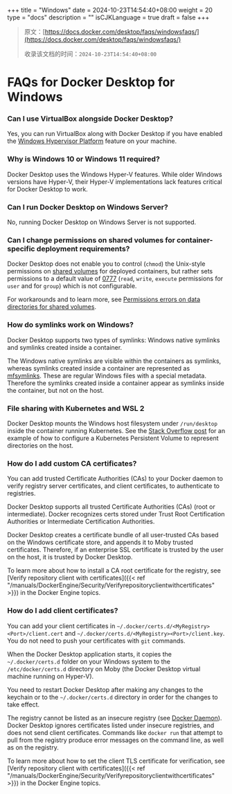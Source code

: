 +++
title = "Windows"
date = 2024-10-23T14:54:40+08:00
weight = 20
type = "docs"
description = ""
isCJKLanguage = true
draft = false
+++

> 原文：[https://docs.docker.com/desktop/faqs/windowsfaqs/](https://docs.docker.com/desktop/faqs/windowsfaqs/)
>
> 收录该文档的时间：`2024-10-23T14:54:40+08:00`

# FAQs for Docker Desktop for Windows

### Can I use VirtualBox alongside Docker Desktop?

Yes, you can run VirtualBox along with Docker Desktop if you have enabled the [Windows Hypervisor Platform](https://docs.microsoft.com/en-us/virtualization/api/) feature on your machine.

### Why is Windows 10 or Windows 11 required?

Docker Desktop uses the Windows Hyper-V features. While older Windows versions have Hyper-V, their Hyper-V implementations lack features critical for Docker Desktop to work.

### Can I run Docker Desktop on Windows Server?

No, running Docker Desktop on Windows Server is not supported.

### Can I change permissions on shared volumes for container-specific deployment requirements?

Docker Desktop does not enable you to control (`chmod`) the Unix-style permissions on [shared volumes](https://docs.docker.com/desktop/settings/#file-sharing) for deployed containers, but rather sets permissions to a default value of [0777](https://chmodcommand.com/chmod-0777/) (`read`, `write`, `execute` permissions for `user` and for `group`) which is not configurable.

For workarounds and to learn more, see [Permissions errors on data directories for shared volumes](https://docs.docker.com/desktop/troubleshoot/topics/#permissions-errors-on-data-directories-for-shared-volumes).

### How do symlinks work on Windows?

Docker Desktop supports two types of symlinks: Windows native symlinks and symlinks created inside a container.

The Windows native symlinks are visible within the containers as symlinks, whereas symlinks created inside a container are represented as [mfsymlinks](https://wiki.samba.org/index.php/UNIX_Extensions#Minshall.2BFrench_symlinks). These are regular Windows files with a special metadata. Therefore the symlinks created inside a container appear as symlinks inside the container, but not on the host.

### File sharing with Kubernetes and WSL 2

Docker Desktop mounts the Windows host filesystem under `/run/desktop` inside the container running Kubernetes. See the [Stack Overflow post](https://stackoverflow.com/questions/67746843/clear-persistent-volume-from-a-kubernetes-cluster-running-on-docker-desktop/69273405#69273) for an example of how to configure a Kubernetes Persistent Volume to represent directories on the host.

### How do I add custom CA certificates?

You can add trusted Certificate Authorities (CAs) to your Docker daemon to verify registry server certificates, and client certificates, to authenticate to registries.

Docker Desktop supports all trusted Certificate Authorities (CAs) (root or intermediate). Docker recognizes certs stored under Trust Root Certification Authorities or Intermediate Certification Authorities.

Docker Desktop creates a certificate bundle of all user-trusted CAs based on the Windows certificate store, and appends it to Moby trusted certificates. Therefore, if an enterprise SSL certificate is trusted by the user on the host, it is trusted by Docker Desktop.

To learn more about how to install a CA root certificate for the registry, see [Verify repository client with certificates]({{< ref "/manuals/DockerEngine/Security/Verifyrepositoryclientwithcertificates" >}}) in the Docker Engine topics.

### How do I add client certificates?

You can add your client certificates in `~/.docker/certs.d/<MyRegistry><Port>/client.cert` and `~/.docker/certs.d/<MyRegistry><Port>/client.key`. You do not need to push your certificates with `git` commands.

When the Docker Desktop application starts, it copies the `~/.docker/certs.d` folder on your Windows system to the `/etc/docker/certs.d` directory on Moby (the Docker Desktop virtual machine running on Hyper-V).

You need to restart Docker Desktop after making any changes to the keychain or to the `~/.docker/certs.d` directory in order for the changes to take effect.

The registry cannot be listed as an insecure registry (see [Docker Daemon](https://docs.docker.com/desktop/settings/#docker-engine)). Docker Desktop ignores certificates listed under insecure registries, and does not send client certificates. Commands like `docker run` that attempt to pull from the registry produce error messages on the command line, as well as on the registry.

To learn more about how to set the client TLS certificate for verification, see [Verify repository client with certificates]({{< ref "/manuals/DockerEngine/Security/Verifyrepositoryclientwithcertificates" >}}) in the Docker Engine topics.
